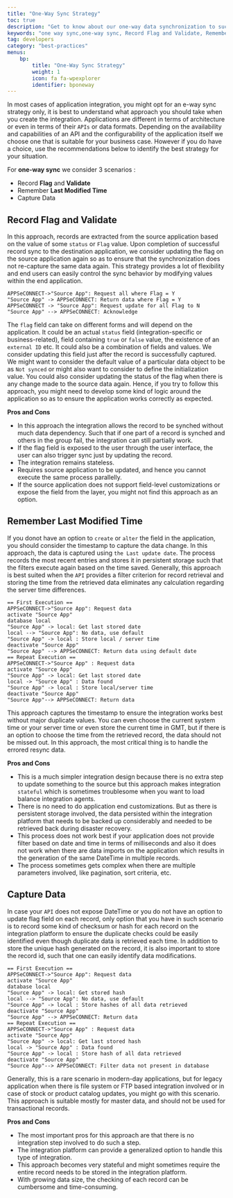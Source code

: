```yaml
---
title: "One-Way Sync Strategy"
toc: true
description: "Get to know about our one-way data synchronization to successfully perform your business integration."
keywords: "one way sync,one-way sync, Record Flag and Validate, Remember Last Modified Time, Capture Data"
tag: developers
category: "best-practices"
menus: 
    bp:
        title: "One-Way Sync Strategy"
        weight: 1
        icon: fa fa-wpexplorer
        identifier: bponeway
---
```


In most cases of application integration, you might opt for an e-way sync strategy only, it is best to understand what approach 
you should take when you create the integration. Applications are different in terms of architecture or even in terms of their `APIs` or 
data formats. Depending on the availability and capabilities of an API and the configurability of the application itself we choose one 
that is suitable for your business case. However if you do have a choice, use the recommendations below to identify the best 
strategy for your situation. 

For **one-way sync** we consider 3 scenarios :

- Record **Flag** and **Validate**
- Remember **Last Modified Time**
- Capture Data

## Record Flag and Validate

In this approach, records are extracted from the source application based on the value of some `status` or `Flag` value. 
Upon completion of successful record sync to the destination application, we consider updating the flag on the source application 
again so as to ensure that the synchronization does not re-capture the same data again. This strategy provides a lot of flexibility 
and end users can easily control the sync behavior by modifying values within the end application. 

```plantuml!
APPSeCONNECT->"Source App": Request all where Flag = Y 
"Source App" -> APPSeCONNECT: Return data where Flag = Y
APPSeCONNECT -> "Source App": Request update for all Flag to N
"Source App" --> APPSeCONNECT: Acknowledge
```


The `flag` field can take on different forms and will depend on the application. It could be an actual 
`status` field (integration-specific or business-related), field containing `true` or `false` value, 
the existence of an `external ID` etc. It could also be a combination of fields and values. 
We consider updating this field just after the record is successfully captured. We might want to consider the 
default value of a particular data object to be as `Not synced` or might also want to consider to define the 
initialization value. You could also consider updating the status of the flag when there is any change made to 
the source data again. Hence, if you try to follow this approach, you might need to develop some kind of logic 
around the application so as to ensure the application works correctly as expected. 

**Pros and Cons**

- In this approach the integration allows the record to be synched without much data dependency. Such that if one part of a record is synched and others in the group fail, the integration can still partially work.
- If the flag field is exposed to the user through the user interface, the user can also trigger sync just by updating the record.
- The integration remains stateless.
- Requires source application to be updated, and hence you cannot execute the same process parallelly.
- If the source application does not support field-level customizations or expose the field from the layer, you might not find this approach as an option. 

## Remember Last Modified Time

If you donot have an option to `create` or `alter` the field in the application, you should consider the timestamp to 
capture the data change. In this approach, the data is captured using `the Last update date`. The process records the most recent entries 
and stores it in persistent storage such that the filters execute again based on the time saved. Generally, this 
approach is best suited when the `API` provides a filter criterion for record retrieval and storing the time from 
the retrieved data eliminates any calculation regarding the server time differences.

```plantuml!
== First Execution ==
APPSeCONNECT->"Source App": Request data
activate "Source App"
database local
"Source App" -> local: Get last stored date
local --> "Source App": No data, use default
"Source App" -> local : Store local / server time
deactivate "Source App"
"Source App" --> APPSeCONNECT: Return data using default date
== Repeat Execution ==
APPSeCONNECT->"Source App" : Request data
activate "Source App"
"Source App" -> local: Get last stored date
local -> "Source App" : Data found
"Source App" -> local : Store local/server time
deactivate "Source App"
"Source App"--> APPSeCONNECT: Return data
```


This approach captures the timestamp to ensure the integration works best without major duplicate values. You can even 
choose the current system time or your server time or even store the current time in GMT, but if there is an option to 
choose the time from the retrieved record, the data should not be missed out. In this approach, the most critical thing 
is to handle the errored resync data.

**Pros and Cons**

- This is a much simpler integration design because there is no extra step to update something to the source but this approach makes integration `stateful` which is sometimes troublesome when you want to load balance integration agents. 
- There is no need to do application end customizations. But as there is persistent storage involved, the data persisted within the integration platform that needs to be backed up considerably and needed to be retrieved back during disaster recovery. 
- This process does not work best if your application does not provide filter based on date and time in terms of milliseconds and also it does not work when there are data imports on the application which results in the generation of the same DateTime in multiple records. 
- The process sometimes gets complex when there are multiple parameters involved, like pagination, sort criteria, etc. 

## Capture Data

In case your `API` does not expose DateTime or you do not have an option to update flag field on each record, 
only option that you have in such scenario is to record some kind of checksum or hash for each record on the 
integration platform to ensure the duplicate checks could be easily identified even though duplicate data 
is retrieved each time. In addition to store the unique hash generated on the record, it is also important 
to store the record id, such that one can easily identify data modifications.

```plantuml!
== First Execution ==
APPSeCONNECT->"Source App": Request data
activate "Source App"
database local
"Source App" -> local: Get stored hash
local --> "Source App": No data, use default
"Source App" -> local : Store hashes of all data retrieved
deactivate "Source App"
"Source App" --> APPSeCONNECT: Return data
== Repeat Execution ==
APPSeCONNECT->"Source App" : Request data
activate "Source App"
"Source App" -> local: Get last stored hash
local -> "Source App" : Data found
"Source App" -> local : Store hash of all data retrieved
deactivate "Source App"
"Source App"--> APPSeCONNECT: Filter data not present in database
```

Generally, this is a rare scenario in modern-day applications, but for legacy application when there is file system 
or FTP based integration involved or in case of stock or product catalog updates, you might go with this scenario. 
This approach is suitable mostly for master data, and should not be used for transactional records. 

**Pros and Cons**

- The most important pros for this approach are that there is no integration step involved to do such a step. 
- The integration platform can provide a generalized option to handle this type of integration.
- This approach becomes very stateful and might sometimes require the entire record needs to be stored in the integration platform.
- With growing data size, the checking of each record can be cumbersome and time-consuming.